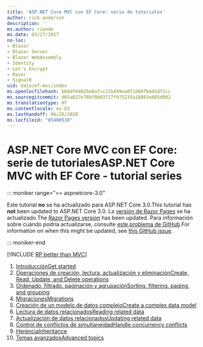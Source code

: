 ```yaml
---
title: 'ASP.NET Core MVC con EF Core: serie de tutoriales'
author: rick-anderson
description: ''
ms.author: riande
ms.date: 03/27/2017
no-loc:
- Blazor
- Blazor Server
- Blazor WebAssembly
- Identity
- Let's Encrypt
- Razor
- SignalR
uid: data/ef-mvc/index
ms.openlocfilehash: b04df04029a6afcc21b449ea0f1d60fb445df1cc
ms.sourcegitcommit: d65a027e78bf0b83727f975235a18863e685d902
ms.translationtype: HT
ms.contentlocale: es-ES
ms.lasthandoff: 06/26/2020
ms.locfileid: "85400510"
---
```

# <a name="aspnet-core-mvc-with-ef-core---tutorial-series"></a><span data-ttu-id="36d1d-102">ASP.NET Core MVC con EF Core: serie de tutoriales</span><span class="sxs-lookup"><span data-stu-id="36d1d-102">ASP.NET Core MVC with EF Core - tutorial series</span></span>

::: moniker range=">= aspnetcore-3.0"

<span data-ttu-id="36d1d-103">Este tutorial **no** se ha actualizado para ASP.NET Core 3.0.</span><span class="sxs-lookup"><span data-stu-id="36d1d-103">This tutorial has **not** been updated to ASP.NET Core 3.0.</span></span> <span data-ttu-id="36d1d-104">La [versión de Razor Pages](xref:data/ef-rp/intro) se ha actualizado.</span><span class="sxs-lookup"><span data-stu-id="36d1d-104">The [Razor Pages version](xref:data/ef-rp/intro) has been updated.</span></span> <span data-ttu-id="36d1d-105">Para información sobre cuándo podría actualizarse, consulte [este problema de GitHub](https://github.com/dotnet/AspNetCore.Docs/issues/13920).</span><span class="sxs-lookup"><span data-stu-id="36d1d-105">For information on when this might be updated, see [this GitHub issue](https://github.com/dotnet/AspNetCore.Docs/issues/13920).</span></span>

::: moniker-end

[!INCLUDE [RP better than MVC](../../includes/RP-EF/rp-over-mvc.md)]

1. [<span data-ttu-id="36d1d-106">Introducción</span><span class="sxs-lookup"><span data-stu-id="36d1d-106">Get started</span></span>](xref:data/ef-mvc/intro)
1. [<span data-ttu-id="36d1d-107">Operaciones de creación, lectura, actualización y eliminación</span><span class="sxs-lookup"><span data-stu-id="36d1d-107">Create, Read, Update, and Delete operations</span></span>](xref:data/ef-mvc/crud)
1. [<span data-ttu-id="36d1d-108">Ordenado, filtrado, paginación y agrupación</span><span class="sxs-lookup"><span data-stu-id="36d1d-108">Sorting, filtering, paging, and grouping</span></span>](xref:data/ef-mvc/sort-filter-page)
1. [<span data-ttu-id="36d1d-109">Migraciones</span><span class="sxs-lookup"><span data-stu-id="36d1d-109">Migrations</span></span>](xref:data/ef-mvc/migrations)
1. [<span data-ttu-id="36d1d-110">Creación de un modelo de datos complejo</span><span class="sxs-lookup"><span data-stu-id="36d1d-110">Create a complex data model</span></span>](xref:data/ef-mvc/complex-data-model)
1. [<span data-ttu-id="36d1d-111">Lectura de datos relacionados</span><span class="sxs-lookup"><span data-stu-id="36d1d-111">Reading related data</span></span>](xref:data/ef-mvc/read-related-data)
1. [<span data-ttu-id="36d1d-112">Actualización de datos relacionados</span><span class="sxs-lookup"><span data-stu-id="36d1d-112">Updating related data</span></span>](xref:data/ef-mvc/update-related-data)
1. [<span data-ttu-id="36d1d-113">Control de conflictos de simultaneidad</span><span class="sxs-lookup"><span data-stu-id="36d1d-113">Handle concurrency conflicts</span></span>](xref:data/ef-mvc/concurrency)
1. [<span data-ttu-id="36d1d-114">Herencia</span><span class="sxs-lookup"><span data-stu-id="36d1d-114">Inheritance</span></span>](xref:data/ef-mvc/inheritance)
1. [<span data-ttu-id="36d1d-115">Temas avanzados</span><span class="sxs-lookup"><span data-stu-id="36d1d-115">Advanced topics</span></span>](xref:data/ef-mvc/advanced)
